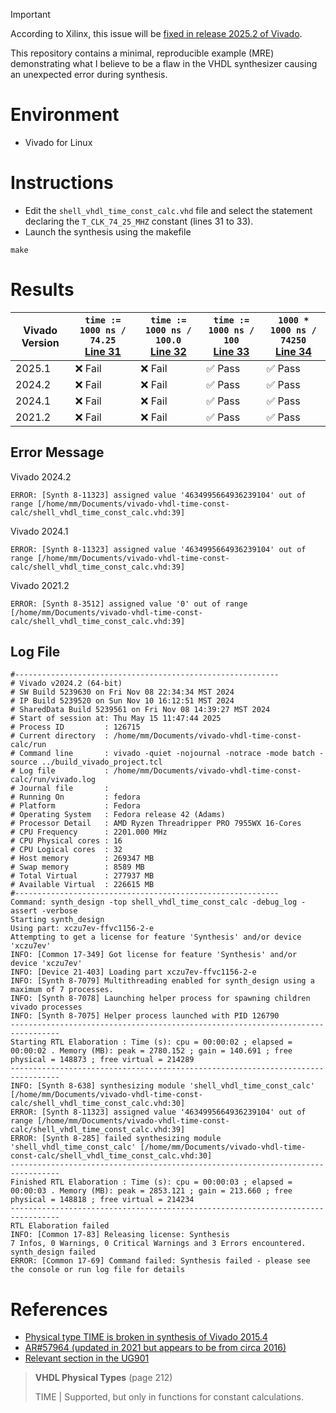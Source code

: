 > [!IMPORTANT]
> According to Xilinx, this issue will be [fixed in release 2025.2 of Vivado](https://adaptivesupport.amd.com/s/feed/0D5KZ00000pCG9c0AG?language=en_US).

This repository contains a minimal, reproducible example (MRE) demonstrating what I believe to be a flaw in the VHDL synthesizer causing an unexpected error during synthesis.

# Environment

- Vivado for Linux

# Instructions

- Edit the `shell_vhdl_time_const_calc.vhd` file and select the statement declaring the `T_CLK_74_25_MHZ` constant (lines 31 to 33).
- Launch the synthesis using the makefile

```shell
make
```

# Results

| Vivado Version | `time := 1000 ns / 74.25`<br/>[Line 31](https://github.com/MatthieuMichon/vivado-vhdl-time-const-calc/blob/main/shell_vhdl_time_const_calc.vhd#L31) | `time := 1000 ns / 100.0` <br/>[Line 32](https://github.com/MatthieuMichon/vivado-vhdl-time-const-calc/blob/main/shell_vhdl_time_const_calc.vhd#L32)| `time := 1000 ns / 100`<br/>[Line 33](https://github.com/MatthieuMichon/vivado-vhdl-time-const-calc/blob/main/shell_vhdl_time_const_calc.vhd#L33) | `1000 * 1000 ns / 74250`<br/>[Line 34](https://github.com/MatthieuMichon/vivado-vhdl-time-const-calc/blob/main/shell_vhdl_time_const_calc.vhd#L34) |
| -------------- | ------------------------- | ------------------------- | ----------------------- | ------------------------ |
| 2025.1         | ❌ Fail                   | ❌ Fail                   | ✅ Pass                 | ✅ Pass                  |
| 2024.2         | ❌ Fail                   | ❌ Fail                   | ✅ Pass                 | ✅ Pass                  |
| 2024.1         | ❌ Fail                   | ❌ Fail                   | ✅ Pass                 | ✅ Pass                  |
| 2021.2         | ❌ Fail                   | ❌ Fail                   | ✅ Pass                 | ✅ Pass                  |

## Error Message

Vivado 2024.2

```
ERROR: [Synth 8-11323] assigned value '4634995664936239104' out of range [/home/mm/Documents/vivado-vhdl-time-const-calc/shell_vhdl_time_const_calc.vhd:39]
```

Vivado 2024.1

```
ERROR: [Synth 8-11323] assigned value '4634995664936239104' out of range [/home/mm/Documents/vivado-vhdl-time-const-calc/shell_vhdl_time_const_calc.vhd:39]
```

Vivado 2021.2
```
ERROR: [Synth 8-3512] assigned value '0' out of range [/home/mm/Documents/vivado-vhdl-time-const-calc/shell_vhdl_time_const_calc.vhd:39]
```

## Log File

```
#-----------------------------------------------------------
# Vivado v2024.2 (64-bit)
# SW Build 5239630 on Fri Nov 08 22:34:34 MST 2024
# IP Build 5239520 on Sun Nov 10 16:12:51 MST 2024
# SharedData Build 5239561 on Fri Nov 08 14:39:27 MST 2024
# Start of session at: Thu May 15 11:47:44 2025
# Process ID         : 126715
# Current directory  : /home/mm/Documents/vivado-vhdl-time-const-calc/run
# Command line       : vivado -quiet -nojournal -notrace -mode batch -source ../build_vivado_project.tcl
# Log file           : /home/mm/Documents/vivado-vhdl-time-const-calc/run/vivado.log
# Journal file       :
# Running On         : fedora
# Platform           : Fedora
# Operating System   : Fedora release 42 (Adams)
# Processor Detail   : AMD Ryzen Threadripper PRO 7955WX 16-Cores
# CPU Frequency      : 2201.000 MHz
# CPU Physical cores : 16
# CPU Logical cores  : 32
# Host memory        : 269347 MB
# Swap memory        : 8589 MB
# Total Virtual      : 277937 MB
# Available Virtual  : 226615 MB
#-----------------------------------------------------------
Command: synth_design -top shell_vhdl_time_const_calc -debug_log -assert -verbose
Starting synth_design
Using part: xczu7ev-ffvc1156-2-e
Attempting to get a license for feature 'Synthesis' and/or device 'xczu7ev'
INFO: [Common 17-349] Got license for feature 'Synthesis' and/or device 'xczu7ev'
INFO: [Device 21-403] Loading part xczu7ev-ffvc1156-2-e
INFO: [Synth 8-7079] Multithreading enabled for synth_design using a maximum of 7 processes.
INFO: [Synth 8-7078] Launching helper process for spawning children vivado processes
INFO: [Synth 8-7075] Helper process launched with PID 126790
---------------------------------------------------------------------------------
Starting RTL Elaboration : Time (s): cpu = 00:00:02 ; elapsed = 00:00:02 . Memory (MB): peak = 2780.152 ; gain = 140.691 ; free physical = 148873 ; free virtual = 214289
---------------------------------------------------------------------------------
INFO: [Synth 8-638] synthesizing module 'shell_vhdl_time_const_calc' [/home/mm/Documents/vivado-vhdl-time-const-calc/shell_vhdl_time_const_calc.vhd:30]
ERROR: [Synth 8-11323] assigned value '4634995664936239104' out of range [/home/mm/Documents/vivado-vhdl-time-const-calc/shell_vhdl_time_const_calc.vhd:39]
ERROR: [Synth 8-285] failed synthesizing module 'shell_vhdl_time_const_calc' [/home/mm/Documents/vivado-vhdl-time-const-calc/shell_vhdl_time_const_calc.vhd:30]
---------------------------------------------------------------------------------
Finished RTL Elaboration : Time (s): cpu = 00:00:03 ; elapsed = 00:00:03 . Memory (MB): peak = 2853.121 ; gain = 213.660 ; free physical = 148818 ; free virtual = 214234
---------------------------------------------------------------------------------
RTL Elaboration failed
INFO: [Common 17-83] Releasing license: Synthesis
7 Infos, 0 Warnings, 0 Critical Warnings and 3 Errors encountered.
synth_design failed
ERROR: [Common 17-69] Command failed: Synthesis failed - please see the console or run log file for details
```

# References

- [Physical type TIME is broken in synthesis of Vivado 2015.4](https://support.xilinx.com/s/question/0D52E00007FSYv5SAH/physical-type-time-is-broken-in-synthesis-of-vivado-20154)
- [AR#57964 (updated in 2021 but appears to be from circa 2016)](https://adaptivesupport.amd.com/s/article/57964?language=en_US)
- [Relevant section in the UG901](https://docs.amd.com/r/en-US/ug901-vivado-synthesis/VHDL-Constructs-Support-Status)

> **VHDL Physical Types** (page 212)
>
> TIME | Supported, but only in functions for constant calculations.
